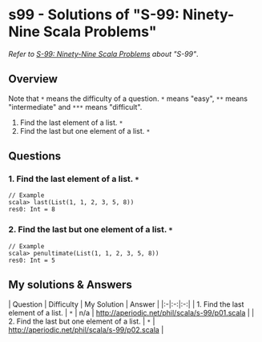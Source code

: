 # s99 - Solutions of "S-99: Ninety-Nine Scala Problems"
*Refer to [S-99: Ninety-Nine Scala Problems](http://aperiodic.net/phil/scala/s-99/) about "S-99"*.

## Overview
Note that `*` means the difficulty of a question. `*` means "easy", `**` means "intermediate" and `***` means "difficult".  

1. Find the last element of a list. `*`
2. Find the last but one element of a list. `*`

## Questions 
### 1. Find the last element of a list. `*`

```
// Example
scala> last(List(1, 1, 2, 3, 5, 8))
res0: Int = 8
```

### 2. Find the last but one element of a list. `*`
```
// Example
scala> penultimate(List(1, 1, 2, 3, 5, 8))
res0: Int = 5
```


## My solutions & Answers
| Question | Difficulty | My Solution | Answer |
|:-|:-:|:-:|
| 1. Find the last element of a list. | `*` | n/a | http://aperiodic.net/phil/scala/s-99/p01.scala |
| 2. Find the last but one element of a list. | `*` | http://aperiodic.net/phil/scala/s-99/p02.scala |